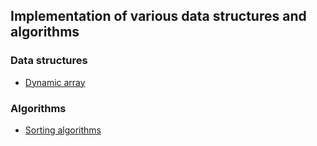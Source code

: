 ## Implementation of various data structures and algorithms

### Data structures
- [Dynamic array](https://github.com/stiliangoranov/data_structures_and_algorithms/tree/master/data_structures/dynamic_array)


### Algorithms
- [Sorting algorithms](https://github.com/stiliangoranov/data_structures_and_algorithms/tree/master/sorting_algorithms)
